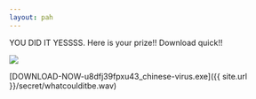 ```yaml
---
layout: pah
---
```


YOU DID IT YESSSS. Here is your prize!! Download quick!!

<img src="{{ site.baseurl }}/assets/art/snoopy.gif">

[DOWNLOAD-NOW-u8dfj39fpxu43_chinese-virus.exe]({{ site.url }}/secret/whatcoulditbe.wav)